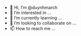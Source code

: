 - 👋 Hi, I’m @duynhmarch
- 👀 I’m interested in ...
- 🌱 I’m currently learning ...
- 💞️ I’m looking to collaborate on ...
- 📫 How to reach me ...

<!---
duynhmarch/duynhmarch is a ✨ special ✨ repository because its `README.md` (this file) appears on your GitHub profile.
You can click the Preview link to take a look at your changes.
--->

